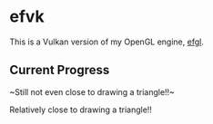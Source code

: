 # efvk
This is a Vulkan version of my OpenGL engine,
[efgl](https://github.com/e-hat/efgl). 

## Current Progress
~Still not even close to drawing a triangle!!~

Relatively close to drawing a triangle!!

